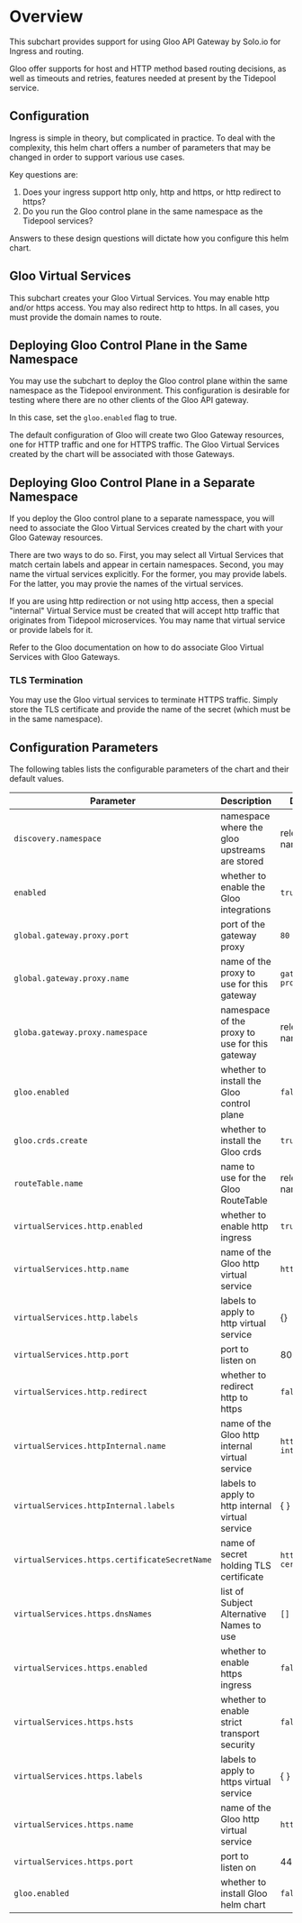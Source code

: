 # Overview
This subchart provides support for using Gloo API Gateway by Solo.io for Ingress and routing.

Gloo offer supports for host and HTTP method based routing decisions, as well as timeouts and retries, features needed
at present by the Tidepool service.

## Configuration
Ingress is simple in theory, but complicated in practice.  To deal with the complexity, this helm chart offers
a number of parameters that may be changed in order to support various use cases. 

Key questions are:
1. Does your ingress support http only, http and https, or http redirect to https?
1. Do you run the Gloo control plane in the same namespace as the Tidepool services?

Answers to these design questions will dictate how you configure this helm chart.

## Gloo Virtual Services
This subchart creates your Gloo Virtual Services.  You may enable http and/or https access.  You may also redirect http to https.  In all cases, you must provide the domain names to route. 

## Deploying Gloo Control Plane in the Same Namespace
You may use the subchart to deploy the Gloo control plane within the same namespace as the Tidepool environment.
This configuration is desirable for testing where there are no other clients of the Gloo API gateway.

In this case, set the `gloo.enabled` flag to true.

The default configuration of Gloo will create two Gloo Gateway resources, one for HTTP traffic and one for HTTPS traffic.  The Gloo Virtual Services created by the chart will be associated with those Gateways.

## Deploying Gloo Control Plane in a Separate Namespace
If you deploy the Gloo control plane to a separate namesspace, you will need to associate the Gloo Virtual Services created by the chart with your Gloo Gateway resources. 

There are two ways to do so.  First, you may select all Virtual Services that match certain labels and appear in certain namespaces.  Second, you may name the virtual services explicitly.  For the former, you may provide labels.  For the latter, you may provie the names of the virtual services. 

If you are using http redirection or not using http access, then a special "internal" Virtual Service must be created that will accept http traffic that originates from Tidepool microservices. You may name that virtual service or provide labels for it.

Refer to the Gloo documentation on how to do associate Gloo Virtual Services with Gloo Gateways.

### TLS Termination

You may use the Gloo virtual services to terminate HTTPS traffic. Simply store the TLS certificate and provide the name of the secret (which must be in the same namespace).

## Configuration Parameters

The following tables lists the configurable parameters of the chart and their default values.


| Parameter                                            | Description                                                                               | Default                             |  
|------------------------------------------------------|-------------------------------------------------------------------------------------------|-------------------------------------|
| `discovery.namespace`                    | namespace where the gloo upstreams are stored                                             |  release namespace                  |
| `enabled`                                | whether to enable the Gloo integrations                                                   | `true`                              |
| `global.gateway.proxy.port`                     | port of the gateway proxy                                                                 | `80`                                |
| `global.gateway.proxy.name`                     | name of the proxy to use for this gateway                                                 | `gateway-proxy`                     |
| `globa.gateway.proxy.namespace`                | namespace of the proxy to use for this gateway                                            | release namespace                   |
| `gloo.enabled`                           | whether to install the Gloo control plane                                                 | `false`                             |
| `gloo.crds.create`                       | whether to install the Gloo crds                                                          | `true`                              |
| `routeTable.name`                        | name to use for the Gloo RouteTable                                                       | release namespace                   |
| `virtualServices.http.enabled`           | whether to enable http ingress                                                            | `true`                              |  
| `virtualServices.http.name`              | name of the Gloo http virtual service                                                     | `http`                              |  
| `virtualServices.http.labels`            | labels to apply to http virtual service                                                   | {}                                  |  
| `virtualServices.http.port`              | port to listen on                                                                         | 80                                  |  
| `virtualServices.http.redirect`          | whether to redirect http to https                                                         | `false`                             |  
| `virtualServices.httpInternal.name`      | name of the Gloo http internal virtual service                                            | `http-internal`                     |  
| `virtualServices.httpInternal.labels`    | labels to apply to http internal virtual service                                          | { }                                 |  
| `virtualServices.https.certificateSecretName` | name of secret holding TLS certificate                                               | `https-certificate`                 |  
| `virtualServices.https.dnsNames`         | list of Subject Alternative Names to use                                                  | `[]`                                |  
| `virtualServices.https.enabled`          | whether to enable https ingress                                                           | `false`                             |  
| `virtualServices.https.hsts`             | whether to enable strict transport security                                               | `false`                             |  
| `virtualServices.https.labels`           | labels to apply to https virtual service                                                  | { }                                 |  
| `virtualServices.https.name`             | name of the Gloo http virtual service                                                     | `http`                              |  
| `virtualServices.https.port`             | port to listen on                                                                         | 443                                 |  
| `gloo.enabled`                           | whether to install Gloo helm chart                                                        | `false`                             |  

